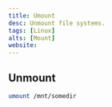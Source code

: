 ```yaml
---
title: Umount
desc: Unmount file systems.
tags: [Linux]
alts: [Mount]
website:
---
```


## Unmount

```sh
umount /mnt/somedir
```